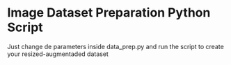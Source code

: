 # Image Dataset Preparation Python Script
Just change de parameters inside data_prep.py and run the script to create your resized-augmentaded dataset
